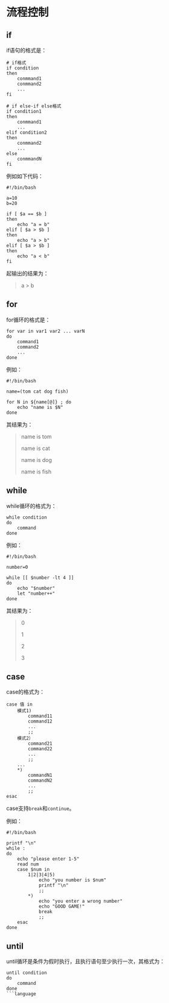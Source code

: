 # 流程控制

## if

if语句的格式是：

``` 
# if格式
if condition
then
	conmmand1
	conmmand2
	...
fi

# if else-if else格式
if condition1
then
	conmmand1
	...
elif condition2
then
	conmmand2
	...
else
	conmmandN
fi
``` 

例如如下代码：

``` 
#!/bin/bash

a=10
b=20

if [ $a == $b ]
then
	echo "a = b"
elif [ $a > $b ]
then
	echo "a > b"
elif [ $a > $b ]
then
	echo "a < b"
fi
``` 

起输出的结果为：

> a > b

## for

for循环的格式是：

``` 
for var in var1 var2 ... varN
do
    command1
    command2
    ...
done
``` 

例如：

``` 
#!/bin/bash

name=(tom cat dog fish)

for N in ${name[@]} ; do
	echo "name is $N"
done
``` 

其结果为：

> name is tom
> 
> name is cat
> 
> name is dog
> 
> name is fish

## while

while循环的格式为：

``` 
while condition
do
    command
done
``` 

例如：

``` 
#!/bin/bash

number=0

while [[ $number -lt 4 ]]
do
	echo "$number"
	let "number++"
done
``` 

其结果为：

> 0
> 
> 1
> 
> 2
> 
> 3

## case

case的格式为：

``` 
case 值 in
	模式1)
		command11
		command12
		...
		;;
	模式2）
		command21
		command22
		...
		;;
	...
	*)
		commandN1
		commandN2
		...
		;;
esac
``` 

case支持`break`和`continue`。

例如：

``` 
#!/bin/bash

printf "\n"
while :
do
	echo "please enter 1-5"
	read num
	case $num in
		1|2|3|4|5)
			echo "you number is $num"
			printf "\n"
			;;
		*)
			echo "you enter a wrong number"
			echo "GOOD GAME!"
			break
			;;
	esac
done
```

## until

until循环是条件为假时执行，且执行语句至少执行一次，其格式为：

``` 
until condition
do
    command
done
```language
```